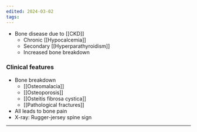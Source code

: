 ```yaml
---
edited: 2024-03-02
tags:
---
```

- Bone disease due to [[CKD]]
	- Chronic [[Hypocalcemia]]
	- Secondary [[Hyperparathyroidism]]
	- Increased bone breakdown
### Clinical features
- Bone breakdown
	- [[Osteomalacia]]
	- [[Osteoporosis]]
	- [[Osteitis fibrosa cystica]]
	- [[Pathological fractures]] 
- All leads to bone pain
- X-ray: Rugger-jersey spine sign

---
